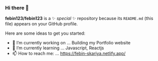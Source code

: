 ### Hi there 👋


**febin123/febin123** is a ✨ _special_ ✨ repository because its `README.md` (this file) appears on your GitHub profile.

Here are some ideas to get you started:

- 🔭 I’m currently working on ... Building my Portfolio website
- 🌱 I’m currently learning ... Javascript, Reactjs
- 📫 How to reach me: ... https://febin-skariya.netlify.app/
<!--
- 👯 I’m looking to collaborate on ...
- 🤔 I’m looking for help with ...
- 💬 Ask me about ...

- 😄 Pronouns: ...
- ⚡ Fun fact: ...
-->
